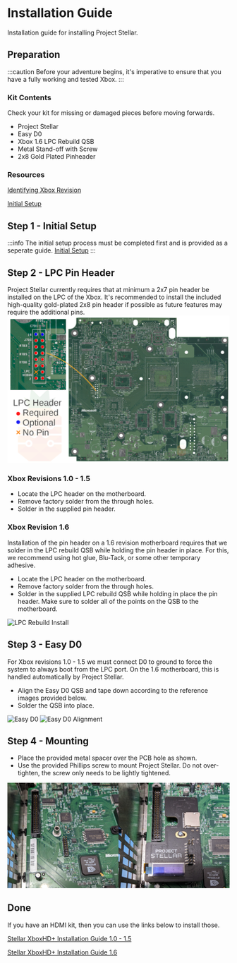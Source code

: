 # Installation Guide
Installation guide for installing Project Stellar.

## Preparation
:::caution
Before your adventure begins, it's imperative to ensure that you have a fully working and tested Xbox.
:::

### Kit Contents
Check your kit for missing or damaged pieces before moving forwards.

- Project Stellar
- Easy D0
- Xbox 1.6 LPC Rebuild QSB
- Metal Stand-off with Screw
- 2x8 Gold Plated Pinheader

### Resources
[Identifying Xbox Revision](/xbox/identifying-xbox-revision)

[Initial Setup](/project-stellar/initial-setup)

## Step 1 - Initial Setup
:::info
The initial setup process must be completed first and is provided as a seperate guide.
[Initial Setup](/project-stellar/initial-setup)
:::

## Step 2 - LPC Pin Header
Project Stellar currently requires that at minimum a 2x7 pin header be installed on the LPC of the Xbox. It's recommended to install the included high-quality gold-plated 2x8 pin header if possible as future features may require the additional pins.
![LPC Pin Header](./images/lpc_header.png)

### Xbox Revisions 1.0 - 1.5
- Locate the LPC header on the motherboard.
- Remove factory solder from the through holes.
- Solder in the supplied pin header.

### Xbox Revision 1.6
Installation of the pin header on a 1.6 revision motherboard requires that we solder in the LPC rebuild QSB while holding the pin header in place. For this, we recommend using hot glue, Blu-Tack, or some other temporary adhesive.

- Locate the LPC header on the motherboard.
- Remove factory solder from the through holes.
- Solder in the supplied LPC rebuild QSB while holding in place the pin header. Make sure to solder all of the points on the QSB to the motherboard.

![LPC Rebuild Install](./images/lpc_rebuild_install.png)

## Step 3 - Easy D0
For Xbox revisions 1.0 - 1.5 we must connect D0 to ground to force the system to always boot from the LPC port. On the 1.6 motherboard, this is handled automatically by Project Stellar.

- Align the Easy D0 QSB and tape down according to the reference images provided below.
- Solder the QSB into place.

![Easy D0](./images/easy_d0.png)
![Easy D0 Alignment](./images/easy_d0_alignment.png)

## Step 4 - Mounting

- Place the provided metal spacer over the PCB hole as shown.
- Use the provided Phillips screw to mount Project Stellar. Do not over-tighten, the screw only needs to be lightly tightened.

![Mounting Stellar](./images/stellar_mount.png)

## Done
If you have an HDMI kit, then you can use the links below to install those.

[Stellar XboxHD+ Installation Guide 1.0 - 1.5](/xbox-hdmi/installation/stellar-xboxhd-1-0)

[Stellar XboxHD+ Installation Guide 1.6](/xbox-hdmi/installation/stellar-xboxhd-1-6)
